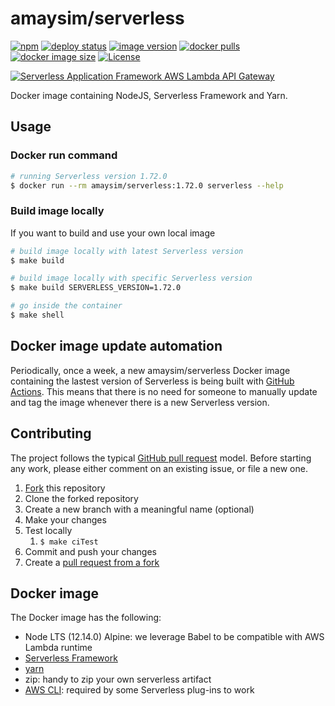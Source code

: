 # amaysim/serverless

[![npm](https://img.shields.io/npm/v/serverless)](https://www.npmjs.com/package/serverless)
[![deploy status](https://github.com/amaysim-au/docker-serverless/workflows/Deploy/badge.svg)](https://github.com/amaysim-au/docker-serverless/actions)
[![image version](https://img.shields.io/docker/v/amaysim/serverless?label=image%20version)](https://hub.docker.com/r/amaysim/serverless)
[![docker pulls](https://img.shields.io/docker/pulls/amaysim/serverless)](https://hub.docker.com/r/amaysim/serverless)
[![docker image size](https://img.shields.io/docker/image-size/amaysim/serverless)](https://hub.docker.com/r/amaysim/serverless)
[![License](https://img.shields.io/dub/l/vibe-d.svg)](LICENSE)

[![Serverless Application Framework AWS Lambda API Gateway](./assets/serverless-framework.png)](http://serverless.com)

Docker image containing NodeJS, Serverless Framework and Yarn.

## Usage

### Docker run command

```bash
# running Serverless version 1.72.0
$ docker run --rm amaysim/serverless:1.72.0 serverless --help
```

### Build image locally

If you want to build and use your own local image

```bash
# build image locally with latest Serverless version
$ make build

# build image locally with specific Serverless version
$ make build SERVERLESS_VERSION=1.72.0

# go inside the container
$ make shell
```

## Docker image update automation

Periodically, once a week, a new amaysim/serverless Docker image containing the lastest version of Serverless is being built with [GitHub Actions](https://github.com/amaysim-au/docker-serverless/actions). This means that there is no need for someone to manually update and tag the image whenever there is a new Serverless version.

## Contributing

The project follows the typical [GitHub pull request](https://help.github.com/en/github/collaborating-with-issues-and-pull-requests/about-pull-requests) model. Before starting any work, please either comment on an existing issue, or file a new one.

1. [Fork](https://help.github.com/en/github/getting-started-with-github/fork-a-repo) this repository
1. Clone the forked repository
1. Create a new branch with a meaningful name (optional)
1. Make your changes
1. Test locally
    1. `$ make ciTest`
1. Commit and push your changes
1. Create a [pull request from a fork](https://help.github.com/en/github/collaborating-with-issues-and-pull-requests/creating-a-pull-request-from-a-fork)

## Docker image

The Docker image has the following:

- Node LTS (12.14.0) Alpine: we leverage Babel to be compatible with AWS Lambda runtime
- [Serverless Framework](https://serverless.com/framework/)
- [yarn](https://github.com/yarnpkg/yarn)
- zip: handy to zip your own serverless artifact
- [AWS CLI](https://github.com/aws/aws-cli): required by some Serverless plug-ins to work
